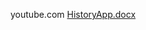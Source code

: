 youtube.com
[HistoryApp.docx](https://github.com/AugustineTabakov/HistoryApp/files/14891054/HistoryApp.docx)
